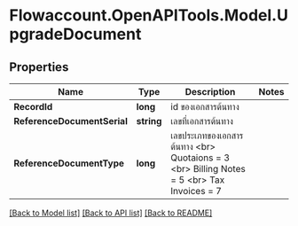
# Flowaccount.OpenAPITools.Model.UpgradeDocument

## Properties

Name | Type | Description | Notes
------------ | ------------- | ------------- | -------------
**RecordId** | **long** | id ของเอกสารต้นทาง | 
**ReferenceDocumentSerial** | **string** | เลขที่เอกสารต้นทาง | 
**ReferenceDocumentType** | **long** | เลขประเภทของเอกสารต้นทาง &lt;br&gt; Quotaions &#x3D; 3 &lt;br&gt; Billing Notes &#x3D; 5 &lt;br&gt; Tax Invoices &#x3D; 7 | 

[[Back to Model list]](../README.md#documentation-for-models)
[[Back to API list]](../README.md#documentation-for-api-endpoints)
[[Back to README]](../README.md)

